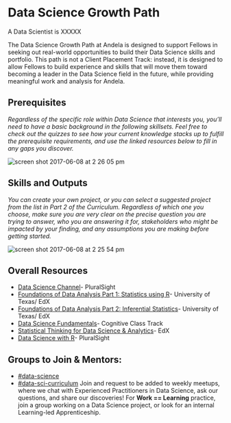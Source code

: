 # Data Science Growth Path
A Data Scientist is XXXXX


The Data Science Growth Path at Andela is designed to support Fellows in seeking out real-world opportunities to build their Data Science skills and portfolio. This path is not a Client Placement Track: instead, it is designed to allow Fellows to build experience and skills that will move them toward becoming a leader in the Data Science field in the future, while providing meaningful work and analysis for Andela. 

## Prerequisites
_Regardless of the specific role within Data Science that interests you, you’ll need to have a basic background in the following skillsets. Feel free to check out the quizzes to see how your current knowledge stacks up to fulfill the prerequisite requirements, and use the linked resources below to fill in any gaps you discover._

![screen shot 2017-06-08 at 2 26 05 pm](https://user-images.githubusercontent.com/5239538/26944400-8304ff38-4c56-11e7-8c5a-0ef91f788fd4.png)

## Skills and Outputs
_You can create your own project, or you can select a suggested project from the list in Part 2 of the Curriculum. Regardless of which one you choose, make sure you are very clear on the precise question you are trying to answer, who you are answering it for, stakeholders who might be impacted by your finding, and any assumptions you are making before getting started._

![screen shot 2017-06-08 at 2 25 54 pm](https://user-images.githubusercontent.com/5239538/26944399-82fc54aa-4c56-11e7-842f-cd4831681d5c.png)

## Overall Resources
- [Data Science Channel](https://app.pluralsight.com/channels/details/d0a54578-0921-49f9-952a-3798c4ecd220?s=1)- PluralSight
- [Foundations of Data Analysis Part 1: Statistics using R](https://www.edx.org/course/foundations-data-analysis-part-1-utaustinx-ut-7-11x-0?source=aw&awc=6798_1496786394_a7088b93f55b34e1c9d765c547b0c0a9)- University of Texas/ EdX
- [Foundations of Data Analysis Part 2: Inferential Statistics](https://www.edx.org/course/foundations-data-analysis-part-2-utaustinx-ut-7-21x-0?source=aw&awc=6798_1496786398_5103a74aa6155043532a52e727a1104c&utm_source=aw&utm_medium=affiliate_partner&utm_content=text-link&utm_term=301045_https://www.class-central.com/)- University of Texas/ EdX
- [Data Science Fundamentals](https://cognitiveclass.ai/learn/data-science/)- Cognitive Class Track
- [Statistical Thinking for Data Science & Analytics](https://www.edx.org/course/statistical-thinking-data-science-columbiax-ds101x-1)- EdX
- [Data Science with R](https://app.pluralsight.com/library/courses/r-data-science/table-of-contents)- PluralSight

## Groups to Join & Mentors: 
- [#data-science](https://andela.slack.com/messages/data-science)
- [#data-sci-curriculum](https://andela.slack.com/messages/data-sci-curriculum)
Join and request to be added to weekly meetups, where we chat with Experienced Practitioners in Data Science, ask our questions, and share our discoveries! For **Work == Learning** practice, join a group working on a Data Science project, or look for an internal Learning-led Apprenticeship. 
